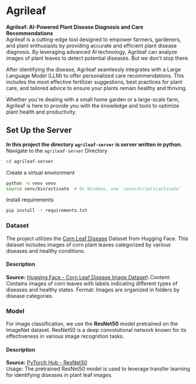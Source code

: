# Agrileaf
**Agrileaf: AI-Powered Plant Disease Diagnosis and Care Recommendations** \
Agrileaf is a cutting-edge tool designed to empower farmers, gardeners, and plant enthusiasts by providing accurate and efficient plant disease diagnosis. By leveraging advanced AI technology, Agrileaf can analyze images of plant leaves to detect potential diseases. But we don't stop there.

After identifying the disease, Agrileaf seamlessly integrates with a Large Language Model (LLM) to offer personalized care recommendations. This includes the most effective fertilizer suggestions, best practices for plant care, and tailored advice to ensure your plants remain healthy and thriving.

Whether you're dealing with a small home garden or a large-scale farm, Agrileaf is here to provide you with the knowledge and tools to optimize plant health and productivity.

## Set Up the Server
**In this project the directory `agrileaf-server` is server written in python.** \
Navigate to the `agrileaf-server` Directory
```bash
cd agrileaf-server
```
Create a virtual environment
```bash
python -m venv venv
source venv/bin/activate  # On Windows, use `venv\Scripts\activate`
```
Install requirements
```bash
pip install -r requirements.txt 
```
### Dataset
The project utilizes the [Corn Leaf Disease](https://huggingface.co/datasets/Prachi1234/corn-leaf-disease) Dataset from Hugging Face. This dataset includes images of corn plant leaves categorized by various diseases and healthy conditions.
#### Description
**Source:** [Hugging Face - Corn Leaf Disease Image Dataset](https://huggingface.co/datasets/Prachi1234/corn-leaf-disease)\ 
Content: Contains images of corn leaves with labels indicating different types of diseases and healthy states.
Format: Images are organized in folders by disease categories. 
### Model
For image classification, we use the **ResNet50** model pretrained on the ImageNet dataset. ResNet50 is a deep convolutional network known for its effectiveness in various image recognition tasks.

#### Description
**Source:** [PyTorch Hub - ResNet50](https://pytorch.org/vision/main/models/generated/torchvision.models.resnet50.html)\
Usage: The pretrained ResNet50 model is used to leverage transfer learning for identifying diseases in plant leaf images.

